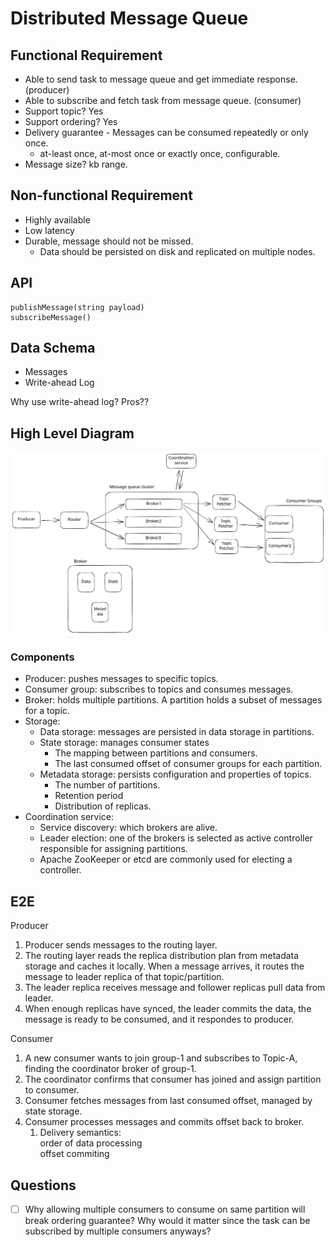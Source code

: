 # Distributed Message Queue

## Functional Requirement

* Able to send task to message queue and get immediate response. (producer)
* Able to subscribe and fetch task from message queue. (consumer)
* Support topic? Yes
* Support ordering? Yes
* Delivery guarantee - Messages can be consumed repeatedly or only once.
  * at-least once, at-most once or exactly once, configurable.
* Message size? kb range.

## Non-functional Requirement

* Highly available
* Low latency
* Durable, message should not be missed.
  * Data should be persisted on disk and replicated on multiple nodes.

## API

```
publishMessage(string payload)
subscribeMessage()
```

## Data Schema

* Messages
* Write-ahead Log

Why use write-ahead log? Pros??

## High Level Diagram

<img src="../../.gitbook/assets/file.excalidraw (7).svg" alt="" class="gitbook-drawing">

### Components

* Producer: pushes messages to specific topics.
* Consumer group: subscribes to topics and consumes messages.
* Broker: holds multiple partitions. A partition holds a subset of messages for a topic.
* Storage:
  * Data storage: messages are persisted in data storage in partitions.
  * State storage: manages consumer states
    * The mapping between partitions and consumers.
    * The last consumed offset of consumer groups for each partition.
  * Metadata storage: persists configuration and properties of topics.
    * The number of partitions.
    * Retention period
    * Distribution of replicas.
* Coordination service:
  * Service discovery: which brokers are alive.
  * Leader election: one of the brokers is selected as active controller responsible for assigning partitions.
  * Apache ZooKeeper or etcd are commonly used for electing a controller.

## E2E

Producer

1. Producer sends messages to the routing layer.
2. The routing layer reads the replica distribution plan from metadata storage and caches it locally. When a message arrives, it routes the message to leader replica of that topic/partition.
3. The leader replica receives message and follower replicas pull data from leader.
4. When enough replicas have synced, the leader commits the data, the message is ready to be consumed, and it respondes to producer.

Consumer

1. A new consumer wants to join group-1 and subscribes to Topic-A, finding the coordinator broker of group-1.
2. The coordinator confirms that consumer has joined and assign partition to consumer.
3. Consumer fetches messages from last consumed offset, managed by state storage.
4. Consumer processes messages and commits offset back to broker.&#x20;
   1. Delivery semantics:\
      order of data processing\
      offset commiting

## Questions

* [ ] Why allowing multiple consumers to consume on same partition will break ordering guarantee? Why would it matter since the task can be subscribed by multiple consumers anyways?
